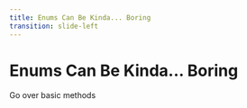 ```yaml
---
title: Enums Can Be Kinda... Boring
transition: slide-left
---
```


# Enums Can Be Kinda... Boring

Go over basic methods

<!--
Slide notes
-->
